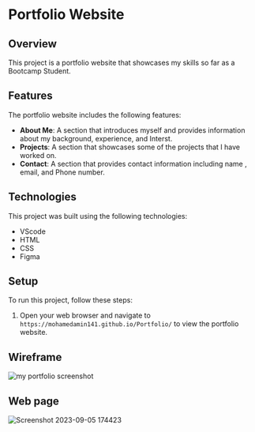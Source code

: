 # Portfolio Website

## Overview

This project is a portfolio website that showcases my skills so far as a Bootcamp Student.

## Features

The portfolio website includes the following features:

- **About Me**: A section that introduces myself and provides information about my background, experience, and Interst.
- **Projects**: A section that showcases some of the projects that I have worked on.
- **Contact**: A section that provides contact information including name , email, and Phone number.

## Technologies

This project was built using the following technologies:

- VScode
- HTML
- CSS
- Figma
## Setup

To run this project, follow these steps:

1. Open your web browser and navigate to `https://mohamedamin141.github.io/Portfolio/` to view the portfolio website.


## Wireframe
![my portfolio screenshot](https://github.com/Mohamedamin141/Portfolio/assets/138842903/965bbfd8-1f2e-4510-893f-b1edb0a7e854)

## Web page
![Screenshot 2023-09-05 174423](https://github.com/Mohamedamin141/Portfolio/assets/138842903/e03134f5-620e-49dc-9c0b-78e9c3f840d7)


